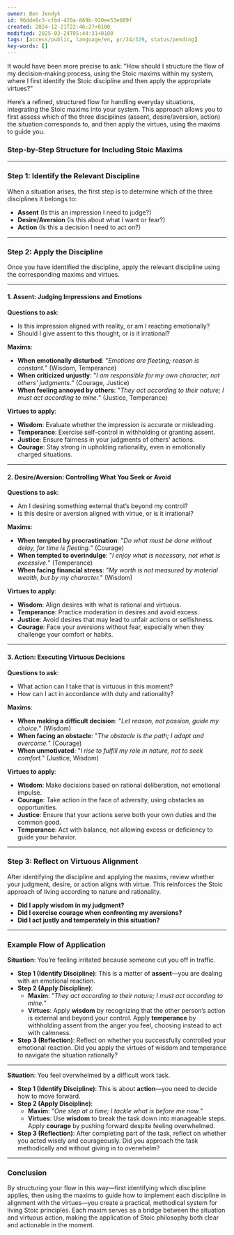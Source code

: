 ```yaml
---
owner: Ben Jendyk
id: 96dde8c3-cfbd-420a-869b-920ee53e089f
created: 2024-12-21T22:46:27+0100
modified: 2025-03-24T05:44:31+0100
tags: [access/public, language/en, pr/24/329, status/pending]
key-words: []
---
```


It would have been more precise to ask: "How should I structure the flow of my decision-making process, using the Stoic maxims within my system, where I first identify the Stoic discipline and then apply the appropriate virtues?"

Here’s a refined, structured flow for handling everyday situations, integrating the Stoic maxims into your system. This approach allows you to first assess which of the three disciplines (assent, desire/aversion, action) the situation corresponds to, and then apply the virtues, using the maxims to guide you.

### **Step-by-Step Structure for Including Stoic Maxims**

---

### **Step 1: Identify the Relevant Discipline**

When a situation arises, the first step is to determine which of the three disciplines it belongs to:

- **Assent** (Is this an impression I need to judge?)
- **Desire/Aversion** (Is this about what I want or fear?)
- **Action** (Is this a decision I need to act on?)

---

### **Step 2: Apply the Discipline**

Once you have identified the discipline, apply the relevant discipline using the corresponding maxims and virtues.

---

#### **1. Assent: Judging Impressions and Emotions**

**Questions to ask**:
- Is this impression aligned with reality, or am I reacting emotionally?
- Should I give assent to this thought, or is it irrational?

**Maxims**:
- **When emotionally disturbed**: "*Emotions are fleeting; reason is constant.*" (Wisdom, Temperance)
- **When criticized unjustly**: "*I am responsible for my own character, not others' judgments.*" (Courage, Justice)
- **When feeling annoyed by others**: "*They act according to their nature; I must act according to mine.*" (Justice, Temperance)

**Virtues to apply**:
- **Wisdom**: Evaluate whether the impression is accurate or misleading.
- **Temperance**: Exercise self-control in withholding or granting assent.
- **Justice**: Ensure fairness in your judgments of others' actions.
- **Courage**: Stay strong in upholding rationality, even in emotionally charged situations.

---

#### **2. Desire/Aversion: Controlling What You Seek or Avoid**

**Questions to ask**:
- Am I desiring something external that’s beyond my control?
- Is this desire or aversion aligned with virtue, or is it irrational?

**Maxims**:
- **When tempted by procrastination**: "*Do what must be done without delay, for time is fleeting.*" (Courage)
- **When tempted to overindulge**: "*I enjoy what is necessary, not what is excessive.*" (Temperance)
- **When facing financial stress**: "*My worth is not measured by material wealth, but by my character.*" (Wisdom)

**Virtues to apply**:
- **Wisdom**: Align desires with what is rational and virtuous.
- **Temperance**: Practice moderation in desires and avoid excess.
- **Justice**: Avoid desires that may lead to unfair actions or selfishness.
- **Courage**: Face your aversions without fear, especially when they challenge your comfort or habits.

---

#### **3. Action: Executing Virtuous Decisions**

**Questions to ask**:
- What action can I take that is virtuous in this moment?
- How can I act in accordance with duty and rationality?

**Maxims**:
- **When making a difficult decision**: "*Let reason, not passion, guide my choice.*" (Wisdom)
- **When facing an obstacle**: "*The obstacle is the path; I adapt and overcome.*" (Courage)
- **When unmotivated**: "*I rise to fulfill my role in nature, not to seek comfort.*" (Justice, Wisdom)

**Virtues to apply**:
- **Wisdom**: Make decisions based on rational deliberation, not emotional impulse.
- **Courage**: Take action in the face of adversity, using obstacles as opportunities.
- **Justice**: Ensure that your actions serve both your own duties and the common good.
- **Temperance**: Act with balance, not allowing excess or deficiency to guide your behavior.

---

### **Step 3: Reflect on Virtuous Alignment**

After identifying the discipline and applying the maxims, review whether your judgment, desire, or action aligns with virtue. This reinforces the Stoic approach of living according to nature and rationality.

- **Did I apply wisdom in my judgment?**
- **Did I exercise courage when confronting my aversions?**
- **Did I act justly and temperately in this situation?**

---

### **Example Flow of Application**

**Situation**: You’re feeling irritated because someone cut you off in traffic.

- **Step 1 (Identify Discipline)**: This is a matter of **assent**—you are dealing with an emotional reaction.
- **Step 2 (Apply Discipline)**:
  - **Maxim**: "*They act according to their nature; I must act according to mine.*"  
  - **Virtues**: Apply **wisdom** by recognizing that the other person’s action is external and beyond your control. Apply **temperance** by withholding assent from the anger you feel, choosing instead to act with calmness.
- **Step 3 (Reflection)**: Reflect on whether you successfully controlled your emotional reaction. Did you apply the virtues of wisdom and temperance to navigate the situation rationally?

---

**Situation**: You feel overwhelmed by a difficult work task.

- **Step 1 (Identify Discipline)**: This is about **action**—you need to decide how to move forward.
- **Step 2 (Apply Discipline)**:
  - **Maxim**: "*One step at a time; I tackle what is before me now.*"  
  - **Virtues**: Use **wisdom** to break the task down into manageable steps. Apply **courage** by pushing forward despite feeling overwhelmed.
- **Step 3 (Reflection)**: After completing part of the task, reflect on whether you acted wisely and courageously. Did you approach the task methodically and without giving in to overwhelm?

---

### **Conclusion**

By structuring your flow in this way—first identifying which discipline applies, then using the maxims to guide how to implement each discipline in alignment with the virtues—you create a practical, methodical system for living Stoic principles. Each maxim serves as a bridge between the situation and virtuous action, making the application of Stoic philosophy both clear and actionable in the moment.
